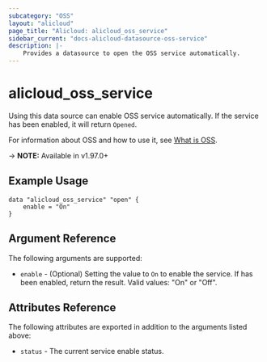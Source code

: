 ```yaml
---
subcategory: "OSS"
layout: "alicloud"
page_title: "Alicloud: alicloud_oss_service"
sidebar_current: "docs-alicloud-datasource-oss-service"
description: |-
    Provides a datasource to open the OSS service automatically.
---
```


# alicloud\_oss\_service

Using this data source can enable OSS service automatically. If the service has been enabled, it will return `Opened`.

For information about OSS and how to use it, see [What is OSS](https://www.alibabacloud.com/help/product/31815.htm).

-> **NOTE:** Available in v1.97.0+

## Example Usage

```
data "alicloud_oss_service" "open" {
	enable = "On"
}
```

## Argument Reference

The following arguments are supported:

* `enable` - (Optional) Setting the value to `On` to enable the service. If has been enabled, return the result. Valid values: "On" or "Off".

## Attributes Reference

The following attributes are exported in addition to the arguments listed above:

* `status` - The current service enable status. 